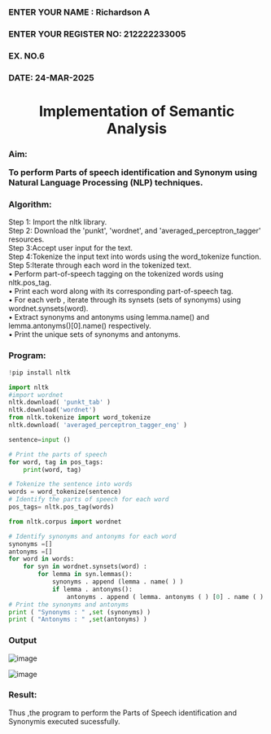 <H3>ENTER YOUR NAME : Richardson A</H3>
<H3>ENTER YOUR REGISTER NO: 212222233005</H3>
<H3>EX. NO.6</H3>
<H3>DATE: 24-MAR-2025</H3>
<H1 ALIGN =CENTER>Implementation of Semantic Analysis</H1>
<H3>Aim: 
	
To perform Parts of speech identification and Synonym using Natural Language Processing (NLP) techniques. </H3> 

<h3>Algorithm:</h3>
Step 1: Import the nltk library.<br>
Step 2: Download the 'punkt', 'wordnet', and 'averaged_perceptron_tagger' resources.<br>
Step 3:Accept user input for the text.<br>
Step 4:Tokenize the input text into words using the word_tokenize function.<br>
Step 5:Iterate through each word in the tokenized text.<br>
•	Perform part-of-speech tagging on the tokenized words using nltk.pos_tag.<br>
•	Print each word along with its corresponding part-of-speech tag.<br>
•	For each verb , iterate through its synsets (sets of synonyms) using wordnet.synsets(word).<br>
•	Extract synonyms and antonyms using lemma.name() and lemma.antonyms()[0].name() respectively.<br>
•	Print the unique sets of synonyms and antonyms.
<H3>Program:</H3>

```python
!pip install nltk

import nltk
#import wordnet
nltk.download( 'punkt_tab' )
nltk.download('wordnet')
from nltk.tokenize import word_tokenize
nltk.download( 'averaged_perceptron_tagger_eng' )

sentence=input ()

# Print the parts of speech
for word, tag in pos_tags:
    print(word, tag)

# Tokenize the sentence into words
words = word_tokenize(sentence)
# Identify the parts of speech for each word
pos_tags= nltk.pos_tag(words)

from nltk.corpus import wordnet

# Identify synonyms and antonyms for each word
synonyms =[]
antonyms =[]
for word in words:
	for syn in wordnet.synsets(word) :
		for lemma in syn.lemmas():
			synonyms . append (lemma . name( ) )
			if lemma . antonyms():
				antonyms . append ( lemma. antonyms ( ) [0] . name ( ) )
# Print the synonyms and antonyms
print ( "Synonyms : " ,set (synonyms) )
print ( "Antonyms : " ,set(antonyms) )
```
<H3>Output</H3>

![image](https://github.com/user-attachments/assets/115e2b31-6fa0-4395-a69f-d048aba4f841)

![image](https://github.com/user-attachments/assets/eab2bfa8-25ed-48f2-bcf6-4fbd40232b15)

<H3>Result:</H3>
Thus ,the program to perform the Parts of Speech identification and Synonymis executed sucessfully.
